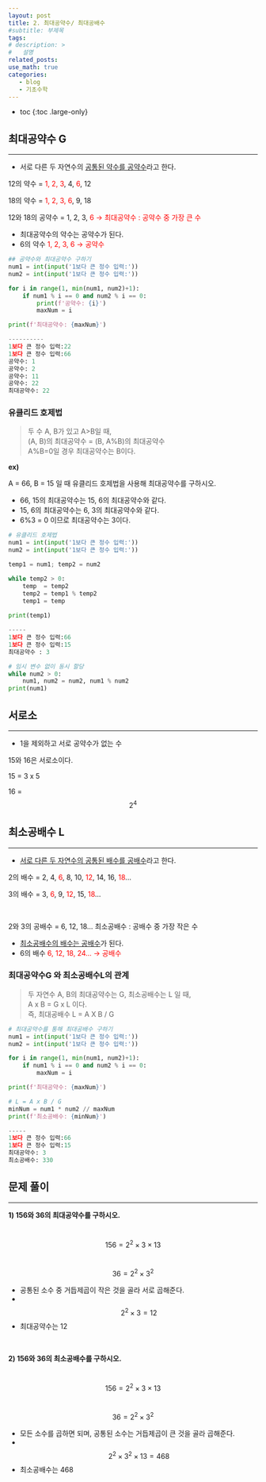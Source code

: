 ```yaml
---
layout: post
title: 2. 최대공약수/ 최대공배수
#subtitle: 부제목
tags: 
# description: >
#   설명
related_posts:
use_math: true
categories:
   - blog
   - 기초수학
---
```


* toc
{:toc .large-only}

## 최대공약수 G

---

- 서로 다른 두 자연수의 <u>공통된 약수를 공약수</u>라고 한다.

12의 약수 = <span style="color: red">1, 2, 3</span>, 4, <span style="color: red">6</span>, 12

18의 약수 = <span style="color: red">1, 2, 3, 6</span>, 9, 18
<br>

12와 18의 공약수 = 1, 2, 3, <span style="color: red">6 → 최대공약수 : 공약수 중 가장 큰 수</span>

- 최대공약수의 약수는 공약수가 된다.
- 6의 약수 <span style="color: red">1, 2, 3, 6 → 공약수</span>

```python
## 공약수와 최대공약수 구하기
num1 = int(input('1보다 큰 정수 입력:'))
num2 = int(input('1보다 큰 정수 입력:'))

for i in range(1, min(num1, num2)+1):
    if num1 % i == 0 and num2 % i == 0:
        print(f'공약수: {i}')
        maxNum = i

print(f'최대공약수: {maxNum}')

----------
1보다 큰 정수 입력:22
1보다 큰 정수 입력:66
공약수: 1
공약수: 2
공약수: 11
공약수: 22
최대공약수: 22
```

### 유클리드 호제법

> 두 수 A, B가 있고 A>B일 때, <br>
(A, B)의 최대공약수 = (B,  A%B)의 최대공약수 <br>
A%B=0일 경우 최대공약수는 B이다. 
> 

**ex)**

A = 66, B = 15 일 때 유클리드 호제법을 사용해 최대공약수를 구하시오.

- 66, 15의 최대공약수는 15, 6의 최대공약수와 같다.
- 15, 6의 최대공약수는 6, 3의 최대공약수와 같다.
- 6%3 = 0 이므로 최대공약수는 3이다.

```python
# 유클리드 호제법
num1 = int(input('1보다 큰 정수 입력:'))
num2 = int(input('1보다 큰 정수 입력:'))

temp1 = num1; temp2 = num2

while temp2 > 0:
    temp  = temp2
    temp2 = temp1 % temp2
    temp1 = temp
    
print(temp1)

-----
1보다 큰 정수 입력:66
1보다 큰 정수 입력:15
최대공약수 : 3
```

```python
# 임시 변수 없이 동시 할당
while num2 > 0:
    num1, num2 = num2, num1 % num2 
print(num1)
```

## 서로소

---

- 1을 제외하고 서로 공약수가 없는 수

15와 16은 서로소이다.

15 = 3 x 5

16 = $$2^4$$

## 최소공배수 L

---

- <u>서로 다른 두 자연수의 공통된 배수를 공배수</u>라고 한다.

2의 배수 = 2, 4, <span style="color: red">6</span>, 8, 10, <span style="color: red">12</span>, 14, 16, <span style="color: red">18</span>...

3의 배수 = 3, <span style="color: red">6</span>, 9, <span style="color: red">12</span>, 15, <span style="color: red">18</span>...

<br>

2와 3의 공배수 = 6, 12, 18... 최소공배수 : 공배수 중 가장 작은 수

- <u>최소공배수의 배수는 공배수</u>가 된다.
- 6의 배수 <span style="color: red">6, 12, 18, 24... → 공배수</span>

### 최대공약수G 와 최소공배수L의 관계

> 두 자연수 A, B의 최대공약수는 G, 최소공배수는 L 일 때, <br>
A x B = G x L 이다. <br>
즉, 최대공배수 L = A X B / G
> 

```python
# 최대공약수를 통해 최대공배수 구하기 
num1 = int(input('1보다 큰 정수 입력:'))
num2 = int(input('1보다 큰 정수 입력:'))

for i in range(1, min(num1, num2)+1):
    if num1 % i == 0 and num2 % i == 0:
        maxNum = i

print(f'최대공약수: {maxNum}')

# L = A x B / G
minNum = num1 * num2 // maxNum
print(f'최소공배수: {minNum}')

-----
1보다 큰 정수 입력:66
1보다 큰 정수 입력:15
최대공약수: 3
최소공배수: 330
```

## 문제 풀이

---

**1) 156와 36의 최대공약수를 구하시오.**

&nbsp;$$156=2^2\times3\times13$$

&nbsp;$$36=2^2\times3^2$$

- 공통된 소수 중 거듭제곱이 작은 것을 골라 서로 곱해준다.
- &nbsp;$$2^2\times3 = 12$$
- 최대공약수는 12

<br>

**2) 156와 36의 최소공배수를 구하시오.**

&nbsp;$$156=2^2\times3\times13$$

&nbsp;$$36=2^2\times3^2$$

- 모든 소수를 곱하면 되며, 공통된 소수는 거듭제곱이 큰 것을 골라 곱해준다.
- &nbsp;$$2^2\times3^2\times13 = 468$$
- 최소공배수는 468